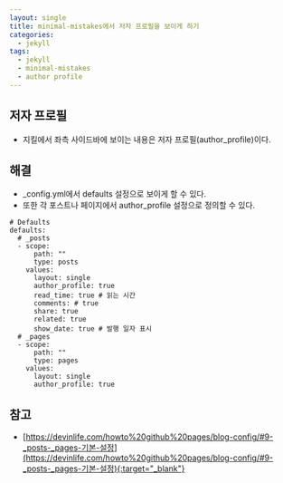 ```yaml
---
layout: single
title: minimal-mistakes에서 저자 프로필을 보이게 하기
categories: 
  - jekyll
tags: 
  - jekyll
  - minimal-mistakes
  - author profile
---
```


## 저자 프로필
- 지킬에서 좌측 사이드바에 보이는 내용은 저자 프로필(author_profile)이다.

## 해결
- _config.yml에서 defaults 설정으로 보이게 할 수 있다.
- 또한 각 포스트나 페이지에서 author_profile 설정으로 정의할 수 있다.

```
# Defaults
defaults:
  # _posts
  - scope:
      path: ""
      type: posts
    values:
      layout: single
      author_profile: true
      read_time: true # 읽는 시간
      comments: # true
      share: true
      related: true
      show_date: true # 발행 일자 표시
  # _pages
  - scope:
      path: ""
      type: pages
    values:
      layout: single
      author_profile: true
```

## 참고
- [https://devinlife.com/howto%20github%20pages/blog-config/#9-_posts-_pages-기본-설정](https://devinlife.com/howto%20github%20pages/blog-config/#9-_posts-_pages-기본-설정){:target="_blank"}
